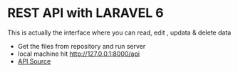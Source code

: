 # REST API with LARAVEL 6

This is actually the interface where you can read, edit , updata & delete data
<br/>

* Get the files from repository and run server
* local machine hit http://127.0.0.1:8000/api
* <a href="https://demo.rihffendi.com/data">API Source</a>

